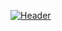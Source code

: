 
[![Header](**nickatillinois/nickatillinois**/readme_header.PNG "Header")](https://www.linkedin.com/in/degelin2/)

